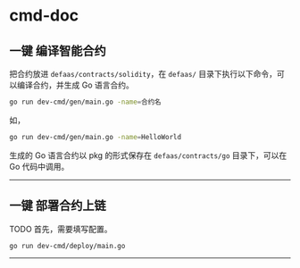 # cmd-doc


## 一键 编译智能合约

把合约放进 `defaas/contracts/solidity`，在 `defaas/` 目录下执行以下命令，可以编译合约，并生成 Go 语言合约。

```bash
go run dev-cmd/gen/main.go -name=合约名
```

如，
```bash
go run dev-cmd/gen/main.go -name=HelloWorld
```

生成的 Go 语言合约以 pkg 的形式保存在 `defaas/contracts/go` 目录下，可以在 Go 代码中调用。




-----------

## 一键 部署合约上链

TODO 首先，需要填写配置。

```bash
go run dev-cmd/deploy/main.go
```

--------